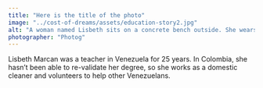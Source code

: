 ```yaml
---
title: "Here is the title of the photo"
image: "../cost-of-dreams/assets/education-story2.jpg"
alt: "A woman named Lisbeth sits on a concrete bench outside. She wears blue jeans, a blue and white striped polo shirt, and a grey volunteer’s vest."
photographer: "Photog"
---
```


Lisbeth Marcan was a teacher in Venezuela for 25 years. In Colombia, she hasn’t been able to re-validate her degree, so she works as a domestic cleaner and volunteers to help other Venezuelans.